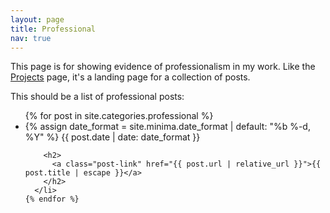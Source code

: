 ```yaml
---
layout: page
title: Professional
nav: true
---
```

This page is for showing evidence of professionalism in my work. Like the [Projects](projects.html) page, it's a landing page for a collection of posts.

This should be a list of professional posts:
<ul class="post-list">
    {% for post in site.categories.professional %}
      <li>
        {% assign date_format = site.minima.date_format | default: "%b %-d, %Y" %}
        <span class="post-meta">{{ post.date | date: date_format }}</span>

        <h2>
          <a class="post-link" href="{{ post.url | relative_url }}">{{ post.title | escape }}</a>
        </h2>
      </li>
    {% endfor %}
  </ul>